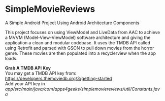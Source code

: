 # SimpleMovieReviews
A Simple Android Project Using Android Architecture Components

This project focuses on using ViewModel and LiveData from AAC to achieve a MVVM (Model-View-ViewModel) software architecture and giving the application a clean and modular codebase. 
It uses the TMDB API called using Retrofit and parsed with GSON to pull down movies from the horror genre. These movies are then populated into a recyclerview when the app loads.

<b>Grab A TMDB API Key</b><br />
You may get a TMDB API key from: https://developers.themoviedb.org/3/getting-started<br />
Add your API key in <i>app/src/main/java/com/apps4geeks/simplemoviereviews/util/Constants.java</i>
